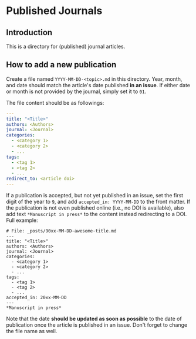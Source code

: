 # Published Journals

## Introduction

This is a directory for (published) journal articles.

## How to add a new publication

Create a file named `YYYY-MM-DD-<topic>.md` in this directory. Year, month, and
date should match the article's date published **in an issue**. If either date
or month is not provided by the journal, simply set it to `01`.

The file content should be as followings:

```yaml
---
title: "<Title>"
authors: <Authors>
journal: <Journal>
categories:
  - <category 1>
  - <category 2>
  - ...
tags:
  - <tag 1>
  - <tag 2>
  - ...
redirect_to: <article doi>
---
```

If a publication is accepted, but not yet published in an issue, set the first
digit of the year to `9`, and add `accepted_in: YYYY-MM-DD` to the front matter.
If the publication is not even published online (i.e., no DOI is available),
also add text `*Manuscript in press*` to the content instead redirecting to a
DOI. Full example:

```**yaml**
# File: _posts/90xx-MM-DD-awesome-title.md
---
title: "<Title>"
authors: <Authors>
journal: <Journal>
categories:
  - <category 1>
  - <category 2>
  - ...
tags:
  - <tag 1>
  - <tag 2>
  - ...
accepted_in: 20xx-MM-DD
---
*Manuscript in press*
```

Note that the date **should be updated as soon as possible** to the date of
publication once the article is published in an issue. Don't forget to change
the file name as well.
